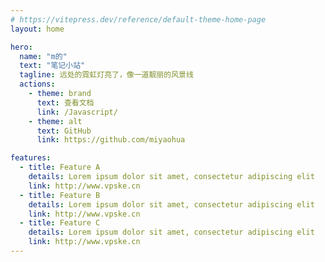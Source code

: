 ```yaml
---
# https://vitepress.dev/reference/default-theme-home-page
layout: home

hero:
  name: "m的"
  text: "笔记小站"
  tagline: 远处的霓虹灯亮了，像一道靓丽的风景线
  actions:
    - theme: brand
      text: 查看文档
      link: /Javascript/
    - theme: alt
      text: GitHub
      link: https://github.com/miyaohua

features:
  - title: Feature A
    details: Lorem ipsum dolor sit amet, consectetur adipiscing elit
    link: http://www.vpske.cn
  - title: Feature B
    details: Lorem ipsum dolor sit amet, consectetur adipiscing elit
    link: http://www.vpske.cn
  - title: Feature C
    details: Lorem ipsum dolor sit amet, consectetur adipiscing elit
    link: http://www.vpske.cn
---
```

